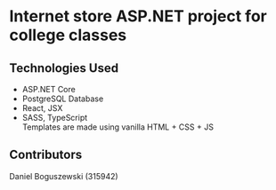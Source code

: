 # Internet store ASP.NET project for college classes 

## Technologies Used
- ASP.NET Core
- PostgreSQL Database
- React, JSX
- SASS, TypeScript \
Templates are made using vanilla HTML + CSS + JS

## Contributors
Daniel Boguszewski (315942)
